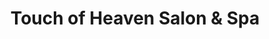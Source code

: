 ---
title: "Touch of Heaven Salon & Spa"
url: /marikina/touch-of-heaven-salon-and-spa/
shop: shop
---